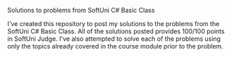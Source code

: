 Solutions to problems from SoftUni C# Basic Class

I've created this repository to post my solutions to the problems from the SoftUni C# Basic Class.
All of the solutions posted provides 100/100 points in SoftUni Judge. 
I've also attempted to solve each of the problems using only the topics already covered in the course module prior to the problem.
